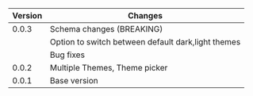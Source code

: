 | Version | Changes                                                    |
| --------|------------------------------------------------------------|
| 0.0.3   | Schema changes  (BREAKING)                                 |
|         | Option to switch between default dark,light themes         | 
|         | Bug fixes                                                  |
| 0.0.2   | Multiple Themes, Theme picker                              |
| 0.0.1   | Base version                                               |